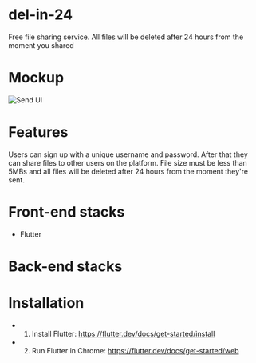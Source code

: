 # del-in-24
Free file sharing service. All files will be deleted after 24 hours from the moment you shared

# Mockup
![Send UI](https://scontent.fyzd1-2.fna.fbcdn.net/v/t1.15752-9/p1080x2048/158920791_898909807590082_3761528753749414673_n.jpg?_nc_cat=108&ccb=1-3&_nc_sid=ae9488&_nc_ohc=ZIYSmMorHncAX-TZyb4&_nc_ht=scontent.fyzd1-2.fna&tp=6&oh=7e2e74bbf1fb8e95843421033c784e3f&oe=606B10A6 "Send UI")

# Features
Users can sign up with a unique username and password. After that they can share files to other users on the platform. File size must be less than 5MBs and all files will be deleted after 24 hours from the moment they're sent.

# Front-end stacks
- Flutter

# Back-end stacks

# Installation
- 1. Install Flutter: https://flutter.dev/docs/get-started/install
- 2. Run Flutter in Chrome: https://flutter.dev/docs/get-started/web
